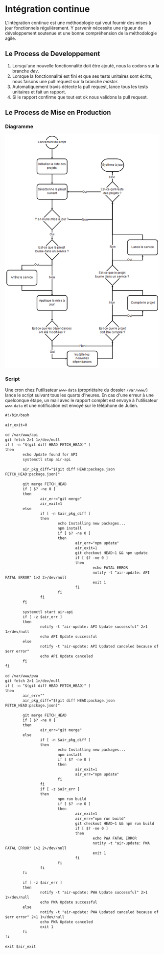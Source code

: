 Intégration continue
====================

L'intégration continue est une méthodologie qui veut fournir des mises à jour fonctionnels régulièrement. Y parvenir nécessite une rigueur de développement soutenue et une bonne compréhension de la méthodologie agile.

Le Process de Developpement
---------------------------

1) Lorsqu'une nouvelle fonctionnalité doit être ajouté, nous la codons sur la branche *dev*.
2) Lorsque la fonctionnalité est fini et que ses tests unitaires sont écrits, nous faisons une pull request sur la branche *master*.
3) Automatiquement travis détecte la pull request, lance tous les tests unitaires et fait un rapport.
4) Si le rapport confirme que tout est ok nous validons la pull request.

Le Process de Mise en Production
--------------------------------

### Diagramme

![diagramme de la mise à jour](maj.png)

### Script

Une cron chez l'utilisateur `www-data` (propriétaire du dossier `/var/www/`) lance le script suivant tous les quarts d'heures. En cas d'une erreur à une quelconque étape, un mail avec le rapport complet est envoyé à l'utilisateur `www-data` et une notification est envoyé sur le téléphone de Julien.

    #!/bin/bash

    air_exit=0

    cd /var/www/api
    git fetch 2>1 1>/dev/null
    if [ -n "$(git diff HEAD FETCH_HEAD)" ]
    then
            echo Update found for API
            systemctl stop air-api

            air_pkg_diff="$(git diff HEAD:package.json FETCH_HEAD:package.json)"

            git merge FETCH_HEAD
            if [ $? -ne 0 ]
            then
                    air_err="git merge"
                    air_exit=1
            else
                    if [ -n $air_pkg_diff ]
                    then
                            echo Installing new packages...
                            npm install
                            if [ $? -ne 0 ]
                            then
                                    air_err="npm update"
                                    air_exit=1
                                    git checkout HEAD~1 && npm update
                                    if [ $? -ne 0 ]
                                    then
                                            echo FATAL ERROR
                                            notify -t "air-update: API FATAL ERROR" 1>2 2>/dev/null
                                            exit 1
                                    fi
                            fi
                    fi
            fi

            systemctl start air-api
            if [ -z $air_err ]
            then
                    notify -t "air-update: API Update successful" 2>1 1>/dev/null
                    echo API Update successful
            else
                    notify -t "air-update: API Updated canceled because of $err error"
                    echo API Update canceled
            fi
    fi

    cd /var/www/pwa
    git fetch 2>1 1>/dev/null
    if [ -n "$(git diff HEAD FETCH_HEAD)" ]
    then
            air_err=""
            air_pkg_diff="$(git diff HEAD:package.json FETCH_HEAD:package.json)"

            git merge FETCH_HEAD
            if [ $? -ne 0 ]
            then
                    air_err="git merge"
            else
                    if [ -n $air_pkg_diff ]
                    then
                            echo Installing new packages...
                            npm install
                            if [ $? -ne 0 ]
                            then
                                    air_exit=1
                                    air_err="npm update"
                            fi
                    fi
                    if [ -z $air_err ]
                    then
                            npm run build
                            if [ $? -ne 0 ]
                            then
                                    air_exit=1
                                    air_err="npm run build"
                                    git checkout HEAD~1 && npm run build
                                    if [ $? -ne 0 ]
                                    then
                                            echo PWA FATAL ERROR
                                            notity -t "air-update: PWA FATAL ERROR" 1>2 2>/dev/null
                                            exit 1
                                    fi
                            fi
                    fi
            fi

            if [ -z $air_err ]
            then
                    notify -t "air-update: PWA Update successful" 2>1 1>/dev/null
                    echo PWA Update successful
            else
                    notify -t "air-update: PWA Updated canceled because of $err error" 2>1 1>/dev/null
                    echo PWA Update canceled
                    exit 1
            fi
    fi

    exit $air_exit

